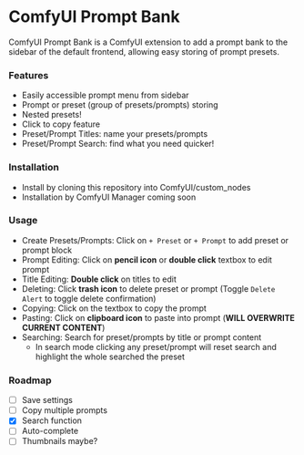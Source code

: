 # ComfyUI Prompt Bank

ComfyUI Prompt Bank is a ComfyUI extension to add a prompt bank to the sidebar of the default frontend, allowing easy storing of prompt presets.

### Features
- Easily accessible prompt menu from sidebar
- Prompt or preset (group of presets/prompts) storing
- Nested presets!
- Click to copy feature
- Preset/Prompt Titles: name your presets/prompts
- Preset/Prompt Search: find what you need quicker!

### Installation
- Install by cloning this repository into ComfyUI/custom_nodes
- Installation by ComfyUI Manager coming soon

### Usage
- Create Presets/Prompts: Click on `+ Preset` or `+ Prompt` to add preset or prompt block
- Prompt Editing: Click on **pencil icon** or **double click** textbox to edit prompt
- Title Editing: **Double click** on titles to edit
- Deleting: Click **trash icon** to delete preset or prompt (Toggle `Delete Alert` to toggle delete confirmation)
- Copying: Click on the textbox to copy the prompt
- Pasting: Click on **clipboard icon** to paste into prompt (**WILL OVERWRITE CURRENT CONTENT**)
- Searching: Search for preset/prompts by title or prompt content
  - In search mode clicking any preset/prompt will reset search and highlight the whole searched the preset

### Roadmap
- [ ] Save settings
- [ ] Copy multiple prompts
- [x] Search function
- [ ] Auto-complete
- [ ] Thumbnails maybe?